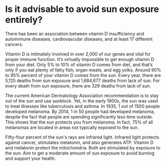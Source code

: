 # Is it advisable to avoid sun exposure entirely?

There has been an association between vitamin D insufficiency and autoimmune diseases, cardiovascular diseases, and at least 17 different cancers.

Vitamin D is intimately involved in over 2,000 of our genes and vital for proper immune function. It’s virtually impossible to get enough vitamin D from your diet. Only 5% to 10% of vitamin D comes from diet, and that’s only if you eat plenty of fatty fish, organ meats, and egg yolks. Around 90% to 95% percent of your vitamin D comes from the sun. Every year, there are 5,125 deaths from sun exposure and 1,684,677 deaths from lack of sun. For every death from sun exposure, there are 329 deaths from lack of sun.

The current American Dermatology Association recommendation is to stay out of the sun and use sunblock. Yet, in the early 1900s, the sun was used to treat illnesses like tuberculosis and asthma. In 1935, 1 out of 1500 people developed melanoma. By 2014, 1 in 50 people had developed melanoma, despite the fact that people are spending significantly less time outside. This shows that the sun protects you from melanoma. In fact, 75% of all melanomas are located in areas not typically exposed to the sun.

Fifty-four percent of the sun's rays are infrared light. Infrared light protects against cancer, stimulates melatonin, and also generates ATP. Vitamin D and melatonin protect the mitochondria. Both are stimulated by exposure to the sun. Aim to get a moderate amount of sun exposure to avoid burning and support your health.